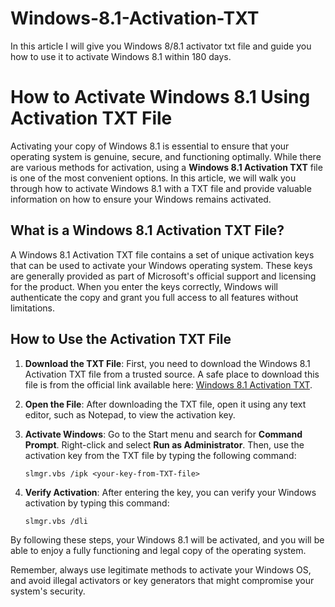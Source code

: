 # Windows-8.1-Activation-TXT
In this article I will give you Windows 8/8.1 activator txt file and guide you how to use it to activate Windows 8.1 within 180 days.
# How to Activate Windows 8.1 Using Activation TXT File

Activating your copy of Windows 8.1 is essential to ensure that your operating system is genuine, secure, and functioning optimally. While there are various methods for activation, using a **Windows 8.1 Activation TXT** file is one of the most convenient options. In this article, we will walk you through how to activate Windows 8.1 with a TXT file and provide valuable information on how to ensure your Windows remains activated.

## What is a Windows 8.1 Activation TXT File?

A Windows 8.1 Activation TXT file contains a set of unique activation keys that can be used to activate your Windows operating system. These keys are generally provided as part of Microsoft's official support and licensing for the product. When you enter the keys correctly, Windows will authenticate the copy and grant you full access to all features without limitations.

## How to Use the Activation TXT File

1. **Download the TXT File**: First, you need to download the Windows 8.1 Activation TXT file from a trusted source. A safe place to download this file is from the official link available here: [Windows 8.1 Activation TXT](https://random4keys.com/windows-8-1-activation-txt/).

2. **Open the File**: After downloading the TXT file, open it using any text editor, such as Notepad, to view the activation key.

3. **Activate Windows**: Go to the Start menu and search for **Command Prompt**. Right-click and select **Run as Administrator**. Then, use the activation key from the TXT file by typing the following command: 
   
   ```
   slmgr.vbs /ipk <your-key-from-TXT-file>
   ```

4. **Verify Activation**: After entering the key, you can verify your Windows activation by typing this command:
   
   ```
   slmgr.vbs /dli
   ```

By following these steps, your Windows 8.1 will be activated, and you will be able to enjoy a fully functioning and legal copy of the operating system.

Remember, always use legitimate methods to activate your Windows OS, and avoid illegal activators or key generators that might compromise your system's security.

